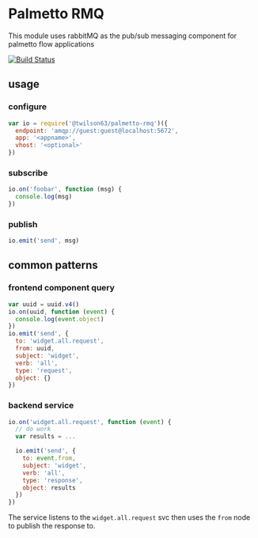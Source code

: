 # Palmetto RMQ

This module uses rabbitMQ as the pub/sub messaging component for palmetto flow applications

[![Build Status](https://travis-ci.org/twilson63/palmetto-rmq.svg?branch=master)](https://travis-ci.org/twilson63/palmetto-rmq)

## usage

### configure

``` js
var io = require('@twilson63/palmetto-rmq')({
  endpoint: 'amqp://guest:guest@localhost:5672',
  app: '<appname>',
  vhost: '<optional>'
})
```

### subscribe
``` js
io.on('foobar', function (msg) {
  console.log(msg)
})
```

### publish
``` js
io.emit('send', msg)
```

## common patterns

### frontend component query

``` js
var uuid = uuid.v4()
io.on(uuid, function (event) {
  console.log(event.object)
})
io.emit('send', {
  to: 'widget.all.request',
  from: uuid,
  subject: 'widget',
  verb: 'all',
  type: 'request',
  object: {}
})
```

### backend service

``` js
io.on('widget.all.request', function (event) {
  // do work
  var results = ...

  io.emit('send', {
    to: event.from,
    subject: 'widget',
    verb: 'all',
    type: 'response',
    object: results
  })
})
```

The service listens to the `widget.all.request` svc then uses the `from` node to publish the response to.
